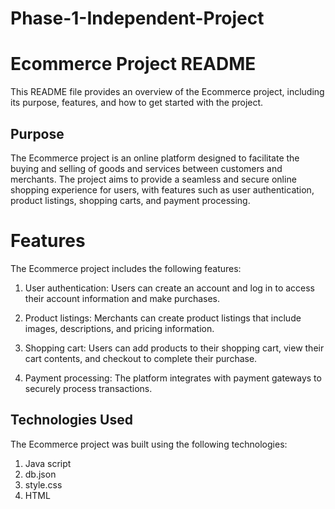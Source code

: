 # Phase-1-Independent-Project

# Ecommerce Project README
This README file provides an overview of the Ecommerce project, including its purpose, features, and how to get started with the project.

## Purpose
The Ecommerce project is an online platform designed to facilitate the buying and selling of goods and services between customers and merchants. The project aims to provide a seamless and secure online shopping experience for users, with features such as user authentication, product listings, shopping carts, and payment processing.

# Features
The Ecommerce project includes the following features:

1. User authentication: Users can create an account and log in to access their account information and make purchases.

2. Product listings: Merchants can create product listings that include images, descriptions, and pricing information.

3. Shopping cart: Users can add products to their shopping cart, view their cart contents, and checkout to complete their purchase.

4. Payment processing: The platform integrates with payment gateways to securely process transactions.

## Technologies Used
The Ecommerce project was built using the following technologies:

1. Java script
2. db.json
3. style.css
4. HTML